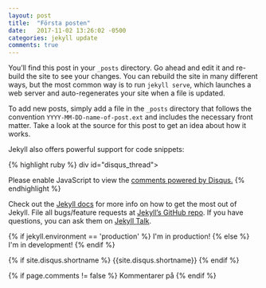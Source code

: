 ```yaml
---
layout: post
title:  "Första posten"
date:   2017-11-02 13:26:02 -0500
categories: jekyll update
comments: true
---
```

You’ll find this post in your `_posts` directory. Go ahead and edit it and re-build the site to see your changes. You can rebuild the site in many different ways, but the most common way is to run `jekyll serve`, which launches a web server and auto-regenerates your site when a file is updated.

To add new posts, simply add a file in the `_posts` directory that follows the convention `YYYY-MM-DD-name-of-post.ext` and includes the necessary front matter. Take a look at the source for this post to get an idea about how it works.

Jekyll also offers powerful support for code snippets:

{% highlight ruby %}
div id="disqus_thread"></div>
<script>
    /**
     *  RECOMMENDED CONFIGURATION VARIABLES: EDIT AND
     *  UNCOMMENT THE SECTION BELOW TO INSERT DYNAMIC
     *  VALUES FROM YOUR PLATFORM OR CMS.
     *  LEARN WHY DEFINING THESE VARIABLES IS IMPORTANT:
     *  https://disqus.com/admin/universalcode/#configuration-variables
     */

    var disqus_config = function () {
      this.page.url = Pcanonical URL variable;
      this.page.identifier = PAGE_IDENTIFIER;
    };

    (function() {
        var d = document, s = d.createElement('script');

         // IMPORTANT: Replace EXAMPLE with your forum shortname!
        s.src = 'https://EXAMPLE.disqus.com/embed.js';

        s.setAttribute('data-timestamp', +new Date());
        (d.head || d.body).appendChild(s);
    })();
</script>
<noscript>Please enable JavaScript to view the <a href="https://disqus.com/?ref_noscript" rel="nofollow">comments powered by Disqus.</a></noscript>
{% endhighlight %}

Check out the [Jekyll docs][jekyll-docs] for more info on how to get the most out of Jekyll. File all bugs/feature requests at [Jekyll’s GitHub repo][jekyll-gh]. If you have questions, you can ask them on [Jekyll Talk][jekyll-talk].

[jekyll-docs]: https://jekyllrb.com/docs/home
[jekyll-gh]:   https://github.com/jekyll/jekyll
[jekyll-talk]: https://talk.jekyllrb.com/

{% if jekyll.environment == 'production' %}
  I'm in production!
{% else %} 
  I'm in development!
{% endif %}

{% if site.disqus.shortname %}
  {{site.disqus.shortname}}
{% endif %}

{% if page.comments != false %}
  Kommentarer på
{% endif %}